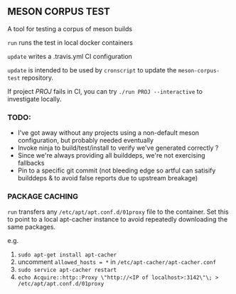 ## MESON CORPUS TEST

A tool for testing a corpus of meson builds

`run` runs the test in local docker containers

`update` writes a .travis.yml CI configuration

`update` is intended to be used by `cronscript` to update the
`meson-corpus-test` repository.

If project _PROJ_ fails in CI, you can try `./run PROJ --interactive` to
investigate locally.

### TODO:
- I've got away without any projects using a non-default meson configuration, but probably needed eventually
- Invoke ninja to build/test/install to verify we've generated correctly ?
- Since we're always providing all builddeps, we're not exercising fallbacks
- Pin to a specific git commit (not bleeding edge so artful can satisify builddeps & to avoid false reports due to upstream breakage)

### PACKAGE CACHING

`run` transfers any `/etc/apt/apt.conf.d/01proxy` file to the container.  Set
this to point to a local apt-cacher instance to avoid repeatedly downloading the
same packages.

e.g.
1. `sudo apt-get install apt-cacher`
2. uncomment `allowed_hosts = *` in `/etc/apt-cacher/apt-cacher.conf`
3. `sudo service apt-cacher restart`
4. `echo Acquire::http::Proxy \"http://<IP of localhost>:3142\"\; > /etc/apt/apt.conf.d/01proxy`
